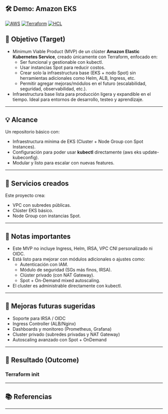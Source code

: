 ## 🛠️ Demo: Amazon EKS

[![AWS](https://img.shields.io/badge/AWS-%23FF9900.svg?logo=amazon-web-services&logoColor=white)](#)
[![Terraform](https://img.shields.io/badge/IaC-Terraform-623CE4?logo=terraform&logoColor=white)](#)
[![HCL](https://img.shields.io/badge/Language-HCL-blueviolet)](#)

## 🎯 Objetivo (Target)
- Minimum Viable Product (MVP) de un clúster **Amazon Elastic Kubernetes Service**, creado únicamente con Terraform, enfocado en:
    - Ser funcional y gestionable con kubectl.
    - Usar instancias Spot para reducir costos.
    - Crear solo la infraestructura base (EKS + nodo Spot) sin herramientas adicionales como Helm, ALB, Ingress, etc.
    - Permitir agregar mejoras/módulos en el futuro (escalabilidad, seguridad, observabilidad, etc.).
- Infraestructura base lista para producción ligera y expandible en el tiempo. Ideal para entornos de desarrollo, testeo y aprendizaje.

---

## 💡 Alcance
Un repositorio básico con:
- Infraestructura mínima de EKS (Cluster + Node Group con Spot Instances).
- Configuración para poder usar **kubectl** directamente (aws eks update-kubeconfig).
- Modular y listo para escalar con nuevas features.

---

## 🧪 Servicios creados
Este proyecto crea:
- VPC con subredes públicas.
- Clúster EKS básico.
- Node Group con instancias Spot.

---

## 📌 Notas importantes
- Este MVP no incluye Ingress, Helm, IRSA, VPC CNI personalizado ni OIDC.
- Está listo para mejorar con módulos adicionales o ajustes como:
    - Autenticación con IAM.
    - Módulo de seguridad (SGs más finos, IRSA).
    - Clúster privado (con NAT Gateway).
    - Spot + On-Demand mixed autoscaling.
- El cluster es administrable directamente con kubectl.

---

## 🧩 Mejoras futuras sugeridas
- Soporte para IRSA / OIDC
- Ingress Controller (ALB/Nginx)
- Dashboards y monitoreo (Prometheus, Grafana)
- Cluster privado (subredes privadas y NAT Gateway)
- Autoscaling avanzado con Spot + OnDemand

---

## 🚀 Resultado (Outcome)
### Terraform init 


---

## 📚 Referencias



---